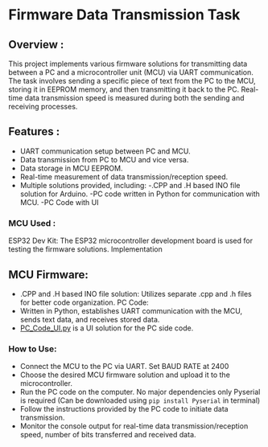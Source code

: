 # Firmware Data Transmission Task
## Overview :
This project implements various firmware solutions for transmitting data between a PC and a microcontroller unit (MCU) via UART communication. The task involves sending a specific piece of text from the PC to the MCU, storing it in EEPROM memory, and then transmitting it back to the PC. Real-time data transmission speed is measured during both the sending and receiving processes.
## Features : 
- UART communication setup between PC and MCU.
- Data transmission from PC to MCU and vice versa.
- Data storage in MCU EEPROM.
- Real-time measurement of data transmission/reception speed.
- Multiple solutions provided, including:
 -.CPP and .H based INO file solution for Arduino.
 -PC code written in Python for communication with MCU.
 -PC Code with UI 

### MCU Used :
ESP32 Dev Kit: The ESP32 microcontroller development board is used for testing the firmware solutions.
Implementation

## MCU Firmware:
- .CPP and .H based INO file solution: Utilizes separate .cpp and .h files for better code organization.
PC Code: 
- Written in Python, establishes UART communication with the MCU, sends text data, and receives stored data.
- [PC_Code_UI.py](/Nymble) is a UI solution for the PC side code.
### How to Use:
- Connect the  MCU to the PC via UART. Set BAUD RATE at 2400
- Choose the desired MCU firmware solution and upload it to the microcontroller.
- Run the PC code on the computer. No major dependencies only Pyserial is required (Can be downloaded using `pip install Pyserial` in terminal)
- Follow the instructions provided by the PC code to initiate data transmission.
- Monitor the console output for real-time data transmission/reception speed, number of bits transferred and received data.
